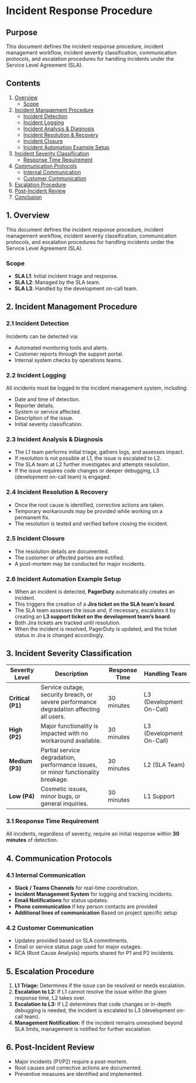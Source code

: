 # Incident Response Procedure

## Purpose

This document defines the incident response procedure, incident management workflow, incident severity classification, communication protocols, and escalation procedures for handling incidents under the Service Level Agreement (SLA).

## Contents

1. [Overview](#1-overview)
   - [Scope](#scope)
2. [Incident Management Procedure](#2-incident-management-procedure)
   - [Incident Detection](#21-incident-detection)
   - [Incident Logging](#22-incident-logging)
   - [Incident Analysis & Diagnosis](#23-incident-analysis--diagnosis)
   - [Incident Resolution & Recovery](#24-incident-resolution--recovery)
   - [Incident Closure](#25-incident-closure)
   - [Incident Automation Example Setup](#26-incident-automation-example-setup)
3. [Incident Severity Classification](#3-incident-severity-classification)
   - [Response Time Requirement](#31-response-time-requirement)
4. [Communication Protocols](#4-communication-protocols)
   - [Internal Communication](#41-internal-communication)
   - [Customer Communication](#42-customer-communication)
5. [Escalation Procedure](#5-escalation-procedure)
6. [Post-Incident Review](#6-post-incident-review)
7. [Conclusion](#7-conclusion)

## 1. Overview

This document defines the incident response procedure, incident management workflow, incident severity classification, communication protocols, and escalation procedures for handling incidents under the Service Level Agreement (SLA).

### Scope

- **SLA L1**: Initial incident triage and response.
- **SLA L2**: Managed by the SLA team.
- **SLA L3**: Handled by the development on-call team.

## 2. Incident Management Procedure

### 2.1 Incident Detection

Incidents can be detected via:
- Automated monitoring tools and alerts.
- Customer reports through the support portal.
- Internal system checks by operations teams.

### 2.2 Incident Logging

All incidents must be logged in the incident management system, including:
- Date and time of detection.
- Reporter details.
- System or service affected.
- Description of the issue.
- Initial severity classification.

### 2.3 Incident Analysis & Diagnosis

- The L1 team performs initial triage, gathers logs, and assesses impact.
- If resolution is not possible at L1, the issue is escalated to L2.
- The SLA team at L2 further investigates and attempts resolution.
- If the issue requires code changes or deeper debugging, L3 (development on-call team) is engaged.

### 2.4 Incident Resolution & Recovery

- Once the root cause is identified, corrective actions are taken.
- Temporary workarounds may be provided while working on a permanent fix.
- The resolution is tested and verified before closing the incident.

### 2.5 Incident Closure

- The resolution details are documented.
- The customer or affected parties are notified.
- A post-mortem may be conducted for major incidents.

### 2.6 Incident Automation Example Setup

- When an incident is detected, **PagerDuty** automatically creates an incident.
- This triggers the creation of a **Jira ticket on the SLA team's board**.
- The SLA team assesses the issue and, if necessary, escalates it by creating an **L3 support ticket on the development team’s board**.
- Both Jira tickets are tracked until resolution.
- When the incident is resolved, PagerDuty is updated, and the ticket status in Jira is changed accordingly.

## 3. Incident Severity Classification

| Severity Level | Description | Response Time | Handling Team |
| -------------- | ----------- | ------------- | ------------- |
| **Critical (P1)** | Service outage, security breach, or severe performance degradation affecting all users. | 30 minutes | L3 (Development On-Call) |
| **High (P2)** | Major functionality is impacted with no workaround available. | 30 minutes | L3 (Development On-Call) |
| **Medium (P3)** | Partial service degradation, performance issues, or minor functionality breakage. | 30 minutes | L2 (SLA Team) |
| **Low (P4)** | Cosmetic issues, minor bugs, or general inquiries. | 30 minutes | L1 Support |

### 3.1 Response Time Requirement

All incidents, regardless of severity, require an initial response within **30 minutes** of detection.

## 4. Communication Protocols

### 4.1 Internal Communication

- **Slack / Teams Channels** for real-time coordination.
- **Incident Management System** for logging and tracking incidents.
- **Email Notifications** for status updates.
- **Phone communication** if key person contacts are provided
- **Additional lines of communication** Based on project specific setup

### 4.2 Customer Communication

- Updates provided based on SLA commitments.
- Email or service status page used for major outages.
- RCA (Root Cause Analysis) reports shared for P1 and P2 incidents.

## 5. Escalation Procedure

1. **L1 Triage:** Determines if the issue can be resolved or needs escalation.
2. **Escalation to L2:** If L1 cannot resolve the issue within the given response time, L2 takes over.
3. **Escalation to L3:** If L2 determines that code changes or in-depth debugging is needed, the incident is escalated to L3 (development on-call team).
4. **Management Notification:** If the incident remains unresolved beyond SLA limits, management is notified for further escalation.

## 6. Post-Incident Review

- Major incidents (P1/P2) require a post-mortem.
- Root causes and corrective actions are documented.
- Preventive measures are identified and implemented.

